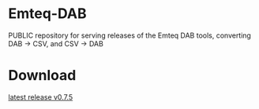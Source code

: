 # Emteq-DAB
PUBLIC repository for serving releases of the Emteq DAB tools, converting DAB -> CSV, and CSV -> DAB

# Download
[latest release v0.7.5](https://github.com/emteqlabs/emteq-DAB/releases/latest)
